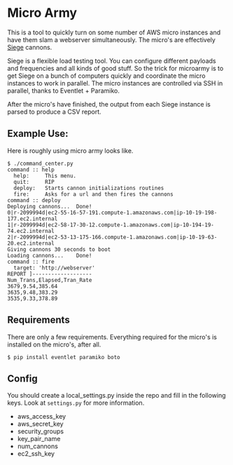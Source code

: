 # Micro Army

This is a tool to quickly turn on some number of AWS micro instances and have them slam a webserver simultaneously. The micro's are effectively [Siege](http://www.joedog.org/index/siege-home) cannons.

Siege is a flexible load testing tool. You can configure different payloads and frequencies and all kinds of good stuff. So the trick for microarmy is to get Siege on a bunch of computers quickly and coordinate the micro instances to work in parallel. The micro instances are controlled via SSH in parallel, thanks to Eventlet + Paramiko.

After the micro's have finished, the output from each Siege instance is parsed to produce a CSV report.

## Example Use:

Here is roughly using micro army looks like.

    $ ./command_center.py 
    command :: help
      help:     This menu.
      quit:     RIP
      deploy:   Starts cannon initializations routines
      fire:     Asks for a url and then fires the cannons
    command :: deploy
    Deploying cannons...  Done!
    0|r-2099994d|ec2-55-16-57-191.compute-1.amazonaws.com|ip-10-19-198-177.ec2.internal
    1|r-2099994d|ec2-58-17-30-12.compute-1.amazonaws.com|ip-10-194-19-74.ec2.internal
    2|r-2099994d|ec2-53-13-175-166.compute-1.amazonaws.com|ip-10-19-63-20.ec2.internal
    Giving cannons 30 seconds to boot
    Loading cannons...    Done!
    command :: fire
      target: 'http://webserver' 
    REPORT ]-------------------
    Num_Trans,Elapsed,Tran_Rate
    3679,9.54,385.64
    3635,9.48,383.29
    3535,9.33,378.89

## Requirements

There are only a few requirements. Everything required for the micro's is installed on the micro's, after all.

    $ pip install eventlet paramiko boto

## Config

You should create a local_settings.py inside the repo and fill in the following
keys. Look at `settings.py` for more information.

* aws_access_key
* aws_secret_key
* security_groups
* key_pair_name
* num_cannons
* ec2_ssh_key

